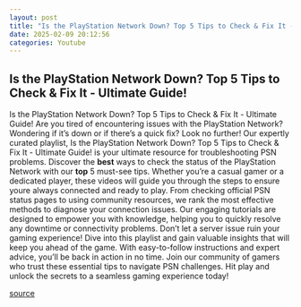 ```yaml
---
layout: post
title: "Is the PlayStation Network Down? Top 5 Tips to Check & Fix It - Ultimate Guide!"
date: 2025-02-09 20:12:56
categories: Youtube
---
```


## Is the PlayStation Network Down? Top 5 Tips to Check & Fix It - Ultimate Guide!

Is the PlayStation Network Down? Top 5 Tips to Check & Fix It - Ultimate Guide!
Are you tired of encountering issues with the PlayStation Network? Wondering if it’s down or if there’s a quick fix? Look no further! Our expertly curated playlist, Is the PlayStation Network Down? Top 5 Tips to Check & Fix It - Ultimate Guide! is your ultimate resource for troubleshooting PSN problems.
Discover the **best** ways to check the status of the PlayStation Network with our **top** 5 must-see tips. Whether you’re a casual gamer or a dedicated player, these videos will guide you through the steps to ensure youre always connected and ready to play. 
From checking official PSN status pages to using community resources, we rank the most effective methods to diagnose your connection issues. Our engaging tutorials are designed to empower you with knowledge, helping you to quickly resolve any downtime or connectivity problems.
Don’t let a server issue ruin your gaming experience! Dive into this playlist and gain valuable insights that will keep you ahead of the game. With easy-to-follow instructions and expert advice, you’ll be back in action in no time. 
Join our community of gamers who trust these essential tips to navigate PSN challenges. Hit play and unlock the secrets to a seamless gaming experience today!

[source](https://www.youtube.com/playlist?list=PL0cZAtbAu9PigCYi33Zl6j0AMtE6unJ25)